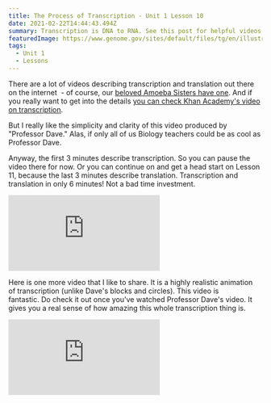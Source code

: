 ```yaml
---
title: The Process of Transcription - Unit 1 Lesson 10
date: 2021-02-22T14:44:43.494Z
summary: Transcription is DNA to RNA. See this post for helpful videos.
featuredImage: https://www.genome.gov/sites/default/files/tg/en/illustration/transcription.jpg
tags:
  - Unit 1
  - Lessons
---
```

There are a lot of videos describing transcription and translation out there on the internet  - of course, our [beloved Amoeba Sisters have one](https://www.youtube.com/watch?v=oefAI2x2CQM). And if you really want to get into the details [you can check Khan Academy's video on transcription](https://www.khanacademy.org/science/biology/gene-expression-central-dogma/transcription-of-dna-into-rna/v/transcription-and-mrna-processing).

But I really like the simplicity and clarity of this video produced by "Professor Dave." Alas, if only all of us Biology teachers could be as cool as Professor Dave.

Anyway, the first 3 minutes describe transcription. So you can pause the video there for now. Or you can continue on and get a head start on Lesson 11, because the last 3 minutes describe translation. Transcription and translation in only 6 minutes! Not a bad time investment.

<div class="youtube-container"><iframe class="responsive-iframe" src="https://www.youtube.com/embed/bKIpDtJdK8Q" frameborder="0" allow="accelerometer; autoplay; clipboard-write; encrypted-media; gyroscope; picture-in-picture" allowfullscreen></iframe></div>

Here is one more video that I like to share. It is a highly realistic animation of transcription (unlike Dave's blocks and circles). This video is fantastic. Do check it out once you've watched Professor Dave's video. It gives you a real sense of how amazing this whole transcription thing is.

<div class="youtube-container"><iframe class="responsive-iframe" src="https://www.youtube.com/embed/5MfSYnItYvg" frameborder="0" allow="accelerometer; autoplay; clipboard-write; encrypted-media; gyroscope; picture-in-picture" allowfullscreen></iframe></div>